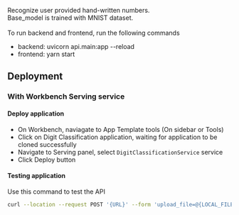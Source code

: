 Recognize user provided hand-written numbers.  
Base_model is trained with MNIST dataset.  
<br/>
To run backend and frontend, run the following commands

- backend: uvicorn api.main:app --reload
- frontend: yarn start

## Deployment

### With Workbench Serving service

#### Deploy application

- On Workbench, naviagate to App Template tools (On sidebar or Tools)
- Click on Digit Classification application, waiting for application to be cloned successfully
- Navigate to Serving panel, select `DigitClassificationService` service
- Click Deploy button

#### Testing application

Use this command to test the API

```bash
curl --location --request POST '{URL}' --form 'upload_file=@{LOCAL_FILE_PATH}'
```
